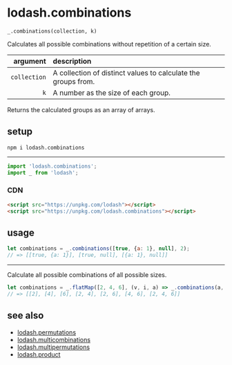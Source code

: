 # lodash.combinations

`_.combinations(collection, k)`

Calculates all possible combinations without repetition of a certain size.

| argument | description |
| ---: | :--- |
| `collection` | A collection of distinct values to calculate the groups from. |
| `k` | A number as the size of each group. |

Returns the calculated groups as an array of arrays.

## setup

```shell
npm i lodash.combinations
```

---

```javascript
import 'lodash.combinations';
import _ from 'lodash';
```


### CDN

```html
<script src="https://unpkg.com/lodash"></script>
<script src="https://unpkg.com/lodash.combinations"></script>
```

## usage

```javascript
let combinations = _.combinations([true, {a: 1}, null], 2);
// => [[true, {a: 1}], [true, null], [{a: 1}, null]]
```

---

Calculate all possible combinations of all possible sizes.

```javascript
let combinations = _.flatMap([2, 4, 6], (v, i, a) => _.combinations(a, i + 1));
// => [[2], [4], [6], [2, 4], [2, 6], [4, 6], [2, 4, 6]]
```

## see also

- [lodash.permutations](https://github.com/SeregPie/lodash.permutations)
- [lodash.multicombinations](https://github.com/SeregPie/lodash.multicombinations)
- [lodash.multipermutations](https://github.com/SeregPie/lodash.multipermutations)
- [lodash.product](https://github.com/SeregPie/lodash.product)
